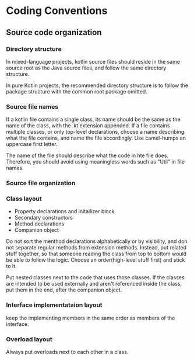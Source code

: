 # Coding Conventions

## Source code organization

### Directory structure

In mixed-language projects, kotlin source files should reside in the same source root as the Java source files, and follow the same directory structure.

In pure Kotlin projects, the recommended directory structure is to follow the package structure with the common root package omitted.

### Source file names

If a kotlin file contains a single class, its name should be the same as the name of the class, with the .kt extension appended.
If a file contains multiple classes, or only top-level declarations, choose a name describing what the file contains, and name the file accordingly. Use camel-humps an uppercase first letter.

The name of the file should describe what the code in hte file does. Therefore, you should avoid using meaningless words such as "Util" in file names.

### Source file organization

### Class layout

* Property declarations and initailizer block
* Secondary constructors
* Method declarations
* Companion object

Do not sort the menthod declarations alphabetically or by visibility, and don not separate regular methods from extension methods. Instead, put related stuff together, so that someone reading the class from top to bottom would be able to follow the logic. Choose an order(high-level stuff first) and stick to it.

Put nested classes next to the code that uses those classes. If the classes are intended to be used externally and aren't referenced inside the class, put them in the end, after the companion object.

### Interface implementataion layout

keep the implementing members in the same order as members of the interface.

### Overload layout

Always put overloads next to each other in a class.